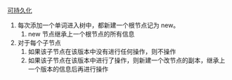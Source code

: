[可持久化](可持久化.md)

1. 每次添加一个单词进入树中，都新建一个根节点记为 new。
	1. new 节点继承上一个根节点的所有信息
2. 对于每个子节点
	1. 如果该子节点在该版本中没有进行任何操作，则不操作
	2. 如果该子节点在该版本中进行了操作，则新建一个改节点的副本，继承上一个版本的信息后再进行操作